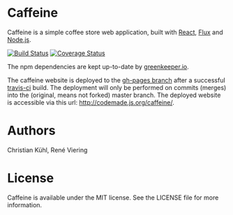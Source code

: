 # Caffeine
Caffeine is a simple coffee store web application, built with [React](http://facebook.github.io/react/), [Flux](https://facebook.github.io/flux/) and [Node.js](https://nodejs.org/en/).


[![Build Status](https://travis-ci.org/codemade/caffeine.svg?branch=master)](https://travis-ci.org/codemade/caffeine) [![Coverage Status](https://coveralls.io/repos/codemade/caffeine/badge.svg?branch=master&service=github)](https://coveralls.io/github/codemade/caffeine?branch=master)

The npm dependencies are kept up-to-date by [greenkeeper.io](greenkeeper.io).

The caffeine website is deployed to the [gh-pages branch](https://github.com/codemade/caffeine/tree/gh-pages) after a successful [travis-ci](https://travis-ci.org) build. The deployment will only be performed on commits (merges) into the (original, means not forked) master branch.
The deployed website is accessible via this url: http://codemade.js.org/caffeine/.

# Authors
Christian Kühl, René Viering

# License
Caffeine is available under the MIT license. See the LICENSE file for more information.
